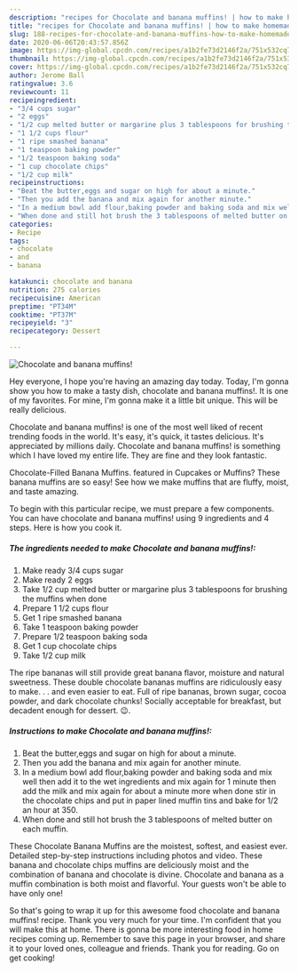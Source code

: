 ```yaml
---
description: "recipes for Chocolate and banana muffins! | how to make homemade Chocolate and banana muffins!"
title: "recipes for Chocolate and banana muffins! | how to make homemade Chocolate and banana muffins!"
slug: 188-recipes-for-chocolate-and-banana-muffins-how-to-make-homemade-chocolate-and-banana-muffins
date: 2020-06-06T20:43:57.856Z
image: https://img-global.cpcdn.com/recipes/a1b2fe73d2146f2a/751x532cq70/chocolate-and-banana-muffins-recipe-main-photo.jpg
thumbnail: https://img-global.cpcdn.com/recipes/a1b2fe73d2146f2a/751x532cq70/chocolate-and-banana-muffins-recipe-main-photo.jpg
cover: https://img-global.cpcdn.com/recipes/a1b2fe73d2146f2a/751x532cq70/chocolate-and-banana-muffins-recipe-main-photo.jpg
author: Jerome Ball
ratingvalue: 3.6
reviewcount: 11
recipeingredient:
- "3/4 cups sugar"
- "2 eggs"
- "1/2 cup melted butter or margarine plus 3 tablespoons for brushing the muffins when done"
- "1 1/2 cups flour"
- "1 ripe smashed banana"
- "1 teaspoon baking powder"
- "1/2 teaspoon baking soda"
- "1 cup chocolate chips"
- "1/2 cup milk"
recipeinstructions:
- "Beat the butter,eggs and sugar on high for about a minute."
- "Then you add the banana and mix again for another minute."
- "In a medium bowl add flour,baking powder and baking soda and mix well then add it to the wet ingredients and mix again for 1 minute then add the milk and mix again for about a minute more when done stir in the chocolate chips and put in paper lined muffin tins and bake for 1/2 an hour at 350."
- "When done and still hot brush the 3 tablespoons of melted butter on each muffin."
categories:
- Recipe
tags:
- chocolate
- and
- banana

katakunci: chocolate and banana 
nutrition: 275 calories
recipecuisine: American
preptime: "PT34M"
cooktime: "PT37M"
recipeyield: "3"
recipecategory: Dessert

---
```



![Chocolate and banana muffins!](https://img-global.cpcdn.com/recipes/a1b2fe73d2146f2a/751x532cq70/chocolate-and-banana-muffins-recipe-main-photo.jpg)

Hey everyone, I hope you're having an amazing day today. Today, I'm gonna show you how to make a tasty dish, chocolate and banana muffins!. It is one of my favorites. For mine, I'm gonna make it a little bit unique. This will be really delicious.

Chocolate and banana muffins! is one of the most well liked of recent trending foods in the world. It's easy, it's quick, it tastes delicious. It's appreciated by millions daily. Chocolate and banana muffins! is something which I have loved my entire life. They are fine and they look fantastic.

Chocolate-Filled Banana Muffins. featured in Cupcakes or Muffins? These banana muffins are so easy! See how we make muffins that are fluffy, moist, and taste amazing.


To begin with this particular recipe, we must prepare a few components. You can have chocolate and banana muffins! using 9 ingredients and 4 steps. Here is how you cook it.

<!--inarticleads1-->

##### The ingredients needed to make Chocolate and banana muffins!:

1. Make ready 3/4 cups sugar
1. Make ready 2 eggs
1. Take 1/2 cup melted butter or margarine plus 3 tablespoons for brushing the muffins when done
1. Prepare 1 1/2 cups flour
1. Get 1 ripe smashed banana
1. Take 1 teaspoon baking powder
1. Prepare 1/2 teaspoon baking soda
1. Get 1 cup chocolate chips
1. Take 1/2 cup milk


The ripe bananas will still provide great banana flavor, moisture and natural sweetness. These double chocolate bananas muffins are ridiculously easy to make. . . and even easier to eat. Full of ripe bananas, brown sugar, cocoa powder, and dark chocolate chunks! Socially acceptable for breakfast, but decadent enough for dessert. 😉. 

<!--inarticleads2-->

##### Instructions to make Chocolate and banana muffins!:

1. Beat the butter,eggs and sugar on high for about a minute.
1. Then you add the banana and mix again for another minute.
1. In a medium bowl add flour,baking powder and baking soda and mix well then add it to the wet ingredients and mix again for 1 minute then add the milk and mix again for about a minute more when done stir in the chocolate chips and put in paper lined muffin tins and bake for 1/2 an hour at 350.
1. When done and still hot brush the 3 tablespoons of melted butter on each muffin.


These Chocolate Banana Muffins are the moistest, softest, and easiest ever. Detailed step-by-step instructions including photos and video. These banana and chocolate chips muffins are deliciously moist and the combination of banana and chocolate is divine. Chocolate and banana as a muffin combination is both moist and flavorful. Your guests won&#39;t be able to have only one! 

So that's going to wrap it up for this awesome food chocolate and banana muffins! recipe. Thank you very much for your time. I'm confident that you will make this at home. There is gonna be more interesting food in home recipes coming up. Remember to save this page in your browser, and share it to your loved ones, colleague and friends. Thank you for reading. Go on get cooking!

